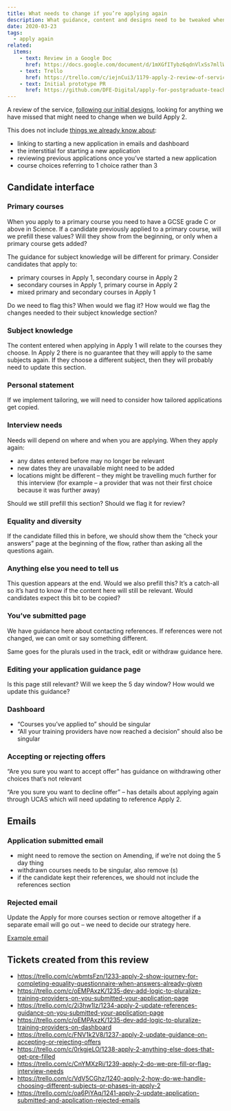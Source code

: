 ```yaml
---
title: What needs to change if you’re applying again
description: What guidance, content and designs need to be tweaked when we build Apply 2.
date: 2020-03-23
tags:
  - apply again
related:
  items:
    - text: Review in a Google Doc
      href: https://docs.google.com/document/d/1mXGfITybz6qdnVlxSs7mllWm7fbg8FYeFQEN8OPmdl8/edit#
    - text: Trello
      href: https://trello.com/c/iejnCui3/1179-apply-2-review-of-service-through-apply-2-perspective
    - text: Initial prototype PR
      href: https://github.com/DFE-Digital/apply-for-postgraduate-teacher-training-prototype/pull/363
---
```


A review of the service, [following our initial designs](/apply-for-teacher-training/apply-again), looking for anything we have missed that might need to change when we build Apply 2.

This does not include [things we already know about](https://github.com/DFE-Digital/apply-for-postgraduate-teacher-training-prototype/pull/363):

- linking to starting a new application in emails and dashboard
- the interstitial for starting a new application
- reviewing previous applications once you’ve started a new application
- course choices referring to 1 choice rather than 3

## Candidate interface

### Primary courses

When you apply to a primary course you need to have a GCSE grade C or above in Science. If a candidate previously applied to a primary course, will we prefill these values? Will they show from the beginning, or only when a primary course gets added?

The guidance for subject knowledge will be different for primary. Consider candidates that apply to:

- primary courses in Apply 1, secondary course in Apply 2
- secondary courses in Apply 1, primary course in Apply 2
- mixed primary and secondary courses in Apply 1

Do we need to flag this? When would we flag it? How would we flag the changes needed to their subject knowledge section?

### Subject knowledge

The content entered when applying in Apply 1 will relate to the courses they choose. In Apply 2 there is no guarantee that they will apply to the same subjects again. If they choose a different subject, then they will probably need to update this section.

### Personal statement

If we implement tailoring, we will need to consider how tailored applications get copied.

### Interview needs

Needs will depend on where and when you are applying. When they apply again:

- any dates entered before may no longer be relevant
- new dates they are unavailable might need to be added
- locations might be different – they might be travelling much further for this interview (for example – a provider that was not their first choice because it was further away)

Should we still prefill this section?
Should we flag it for review?

### Equality and diversity

If the candidate filled this in before, we should show them the “check your answers” page at the beginning of the flow, rather than asking all the questions again.

### Anything else you need to tell us

This question appears at the end. Would we also prefill this? It’s a catch-all so it’s hard to know if the content here will still be relevant. Would candidates expect this bit to be copied?

### You’ve submitted page

We have guidance here about contacting references. If references were not changed, we can omit or say something different.

Same goes for the plurals used in the track, edit or withdraw guidance here.

### Editing your application guidance page

Is this page still relevant? Will we keep the 5 day window? How would we update this guidance?

### Dashboard

- “Courses you’ve applied to” should be singular
- “All your training providers have now reached a decision” should also be singular

### Accepting or rejecting offers

“Are you sure you want to accept offer” has guidance on withdrawing other choices that’s not relevant

“Are you sure you want to decline offer” – has details about applying again through UCAS which will need updating to reference Apply 2.

## Emails

### Application submitted email

- might need to remove the section on Amending, if we’re not doing the 5 day thing
- withdrawn courses needs to be singular, also remove (s)
- if the candidate kept their references, we should not include the references section

### Rejected email

Update the Apply for more courses section or remove altogether if a separate email will go out – we need to decide our strategy here.

[Example email](https://qa.apply-for-teacher-training.education.gov.uk/rails/mailers/candidate_mailer/application_rejected_all_rejected)

## Tickets created from this review

- <https://trello.com/c/wbmtsFzn/1233-apply-2-show-journey-for-completing-equality-questionnaire-when-answers-already-given>
- <https://trello.com/c/oEMPAxzK/1235-dev-add-logic-to-pluralize-training-providers-on-you-submitted-your-application-page>
- <https://trello.com/c/2i3hw1lz/1234-apply-2-update-references-guidance-on-you-submitted-your-application-page>
- <https://trello.com/c/oEMPAxzK/1235-dev-add-logic-to-pluralize-training-providers-on-dashboard>
- <https://trello.com/c/FNV1k2V8/1237-apply-2-update-guidance-on-accepting-or-rejecting-offers>
- <https://trello.com/c/0rkgjeLO/1238-apply-2-anything-else-does-that-get-pre-filled>
- <https://trello.com/c/CnYMXzRi/1239-apply-2-do-we-pre-fill-or-flag-interview-needs>
- <https://trello.com/c/VdV5CGhz/1240-apply-2-how-do-we-handle-choosing-different-subjects-or-phases-in-apply-2>
- <https://trello.com/c/oa6PiYAq/1241-apply-2-update-application-submitted-and-application-rejected-emails>
